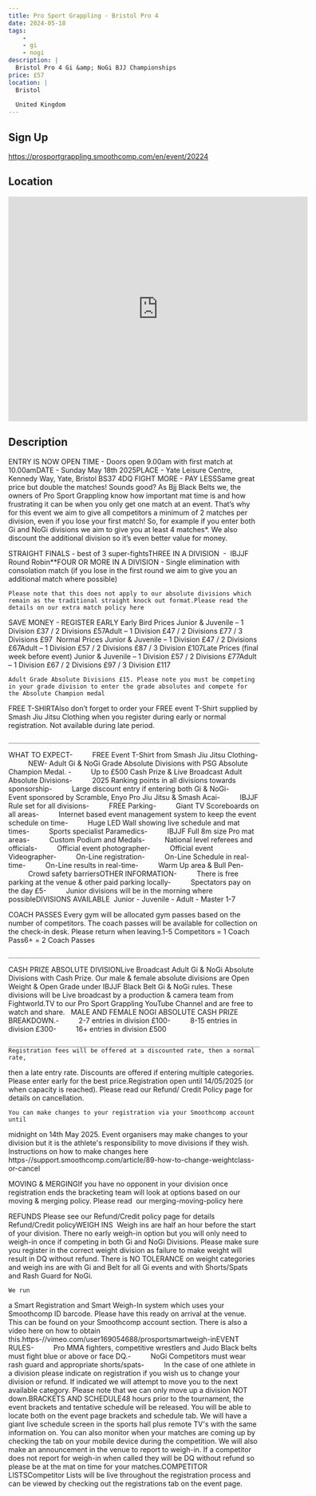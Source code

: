 ```yaml
---
title: Pro Sport Grappling - Bristol Pro 4
date: 2024-05-18
tags:
    - 
    - gi 
    - nogi 
description: |
  Bristol Pro 4 Gi &amp; NoGi BJJ Championships
price: £57
location: |
  Bristol
                                        
  United Kingdom
---
```

## Sign Up
https://prosportgrappling.smoothcomp.com/en/event/20224

## Location
<iframe src="https://www.google.com/maps/embed?pb=!1m18!1m12!1m3!1d12345.6789!2d-2.4071831!3d51.5378951!2m3!1f0!2f0!3f0!3m2!1i1024!2i768!4f13.1!3m3!1m2!1s0x0%3A0x0!2z51.5378951!5e0!3m2!1sen!2sus!4v1234567890" width="600" height="450" style="border:0;" allowfullscreen="" loading="lazy"></iframe>

## Description
ENTRY IS NOW OPEN TIME - Doors open 9.00am with first match at 10.00amDATE - Sunday May 18th 2025PLACE - Yate Leisure Centre, Kennedy Way, Yate, Bristol BS37 4DQ FIGHT MORE - PAY LESSSame great price but double the matches! Sounds good? As Bjj Black Belts we, the owners of Pro Sport Grappling know how important mat time is and how frustrating it can be when you only get one match at an event. That’s why for this event we aim to give all competitors a minimum of 2 matches per division, even if you lose your first match! So, for example if you enter both Gi and NoGi divisions we aim to give you at least 4 matches*. We also discount the additional division so it’s even better value for money.
  

STRAIGHT FINALS - best of 3 super-fightsTHREE IN A DIVISION  -  IBJJF Round Robin**FOUR OR MORE IN A DIVISION - Single elimination with consolation match (if you lose in the first round we aim to give you an additional match where possible)
  

    Please note that this does not apply to our absolute divisions which remain as the traditional straight knock out format.Please read the details on our extra match policy here



SAVE
MONEY - REGISTER EARLY
Early Bird Prices
Junior & Juvenile – 1 Division £37 / 2 Divisions £57Adult – 1 Division £47 / 2 Divisions £77 / 3 Divisions £97  Normal Prices
Junior & Juvenile – 1 Division £47 / 2 Divisions £67Adult – 1 Division £57 / 2 Divisions £87 / 3 Division £107Late Prices (final week before event)
Junior & Juvenile – 1 Division £57 / 2 Divisions £77Adult – 1 Division £67 / 2 Divisions £97 / 3 Division £117 
  

    Adult Grade Absolute Divisions £15. Please note you must be competing in your grade division to enter the grade absolutes and compete for the Absolute Champion medal
  

FREE T-SHIRTAlso don’t forget to order your FREE event T-Shirt supplied by Smash Jiu
Jitsu Clothing when you register during early or normal registration. Not available during late period.
  

    _______________________________________________________________________________________________
  

WHAT TO EXPECT-          FREE Event T-Shirt
from Smash Jiu Jitsu Clothing-          NEW- Adult Gi & NoGi Grade Absolute Divisions with PSG Absolute Champion Medal. -          Up to £500 Cash
Prize & Live Broadcast Adult Absolute Divisions-          2025 Ranking points in all divisions towards sponsorship-          Large discount entry if
entering both Gi & NoGi-          Event sponsored by Scramble, Enyo Pro Jiu Jitsu & Smash Acai-          IBJJF Rule set for all
divisions-          FREE Parking-          Giant TV Scoreboards
on all areas-          Internet based event
management system to keep the event schedule on time-          Huge LED Wall
showing live schedule and mat times-          Sports specialist
Paramedics-          IBJJF Full 8m size
Pro mat areas-          Custom Podium and
Medals-          National level
referees and officials-          Official event photographer-          Official event
Videographer-          On-Line registration-          On-Line Schedule in
real-time-          On-Line results in
real-time-          Warm Up area &
Bull Pen-          Crowd safety
barriersOTHER INFORMATION-          There is free
parking at the venue & other paid parking locally-          Spectators pay on
the day £5-          Junior divisions
will be in the morning where possibleDIVISIONS AVAILABLE  Junior - Juvenile - Adult - Master 1-7
  

COACH
PASSES Every gym will be allocated gym passes based on the number
of competitors. The coach passes will be available for
collection on the check-in desk. Please return when leaving.1-5 Competitors =
1 Coach Pass6+ = 2 Coach Passes

  

    _______________________________________________________________________________________________
  

CASH PRIZE ABSOLUTE DIVISIONLive Broadcast Adult Gi & NoGi Absolute Divisions with Cash Prize. Our male & female absolute divisions are Open Weight & Open
Grade under IBJJF Black Belt Gi & NoGi rules. These divisions will be Live
broadcast by a production & camera team from Fightworld.TV to our Pro
Sport Grappling YouTube Channel and are free to watch and share.   MALE AND FEMALE NOGI ABSOLUTE CASH PRIZE BREAKDOWN.-          2-7 entries in
division £100-          8-15 entries in
division £300-          16+ entries in
division £500
  

    _______________________________________________________________________________________________REGISTRATION Registration fees will be offered at a discounted rate, then a normal rate,
then a late entry rate. Discounts are offered if entering multiple categories.
Please enter early for the best price.Registration open until 14/05/2025 (or when capacity is reached). Please
read our Refund/ Credit Policy page for details on cancellation.


    You can make changes to your registration via your Smoothcomp account until
midnight on 14th May 2025. Event organisers may make changes to your
division but it is the athlete's responsibility to move divisions if they
wish.  Instructions on how to make changes here
https-//support.smoothcomp.com/article/89-how-to-change-weightclass-or-cancel


MOVING & MERGINGIf you have no opponent in your division once registration ends the bracketing team will look at options based on our moving & merging policy. Please read  our merging-moving-policy here


REFUNDS Please see our Refund/Credit policy page for
details Refund/Credit policyWEIGH INS  Weigh ins are half an hour before the start of your division. There no early weigh-in option but you will only need to weigh-in once if competing in both Gi and NoGi Divisions. Please make sure you register in the correct weight division as failure to make weight will result in DQ without refund. There is NO TOLERANCE on weight categories and weigh ins are with Gi and Belt for all Gi events and with Shorts/Spats and Rash Guard for NoGi. 
  

    We run
a Smart Registration and Smart Weigh-In system which uses your Smoothcomp ID
barcode. Please have this ready on arrival at the venue. This can be found on
your Smoothcomp account section. There is also a video here on how to obtain this.https-//vimeo.com/user169054688/prosportsmartweigh-inEVENT RULES-          Pro MMA fighters,
competitive wrestlers and Judo Black belts must fight blue or above or face DQ.-          NoGi Competitors
must wear rash guard and appropriate shorts/spats-          In the case of one
athlete in a division please indicate on registration if you wish us to change
your division or refund. If indicated we will attempt to move you to the next
available category. Please note that we can only move up a division NOT down.BRACKETS AND SCHEDULE48 hours prior to the tournament, the event brackets and tentative schedule
will be released. You will be able to locate both on the event page brackets
and schedule tab. We will have a giant live schedule screen in the sports hall
plus remote TV's with the same information on. You can also monitor when your
matches are coming up by checking the tab on your mobile device during the
competition. We will also make an announcement in the venue to report to
weigh-in. If a competitor does not report for weigh-in when called they will be
DQ without refund so please be at the mat on time for your matches.COMPETITOR LISTSCompetitor Lists will be live throughout the
registration process and can be viewed by checking out the registrations tab on
the event page.